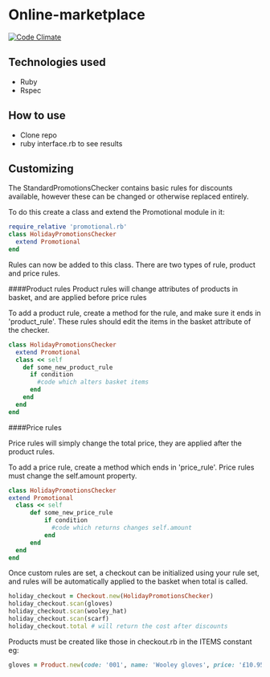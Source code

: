 Online-marketplace
===========================
[![Code Climate](https://codeclimate.com/github/jjromeo/online-marketplace/badges/gpa.svg)](https://codeclimate.com/github/jjromeo/online-marketplace)


Technologies used
-----------------
- Ruby
- Rspec

How to use
---------------
- Clone repo
- ruby interface.rb to see results

Customizing
------------
The StandardPromotionsChecker contains basic rules for discounts available, however these can be changed or otherwise replaced entirely.

To do this create a class and extend the Promotional module in it:

```ruby
require_relative 'promotional.rb'
class HolidayPromotionsChecker
  extend Promotional
end
```

Rules can now be added to this class. There are two types of rule, product and price rules. 

####Product rules
Product rules will change attributes of products in basket, and are applied before price rules

To add a product rule, create a method for the rule, and make sure it ends in 'product_rule'. These rules should edit the items in the basket attribute of the checker.

```ruby
class HolidayPromotionsChecker
  extend Promotional
  class << self
    def some_new_product_rule
      if condition
        #code which alters basket items
      end
    end
  end
end
```

####Price rules

Price rules will simply change the total price, they are applied after the product rules. 

To add a price rule, create a method which ends in 'price_rule'. Price rules must change the self.amount property.

```ruby
class HolidayPromotionsChecker
extend Promotional
  class << self
      def some_new_price_rule
          if condition
            #code which returns changes self.amount
          end
      end
  end
end
```

Once custom rules are set, a checkout can be initialized using your rule set, and rules will be automatically applied to the basket when total is called.

```ruby
holiday_checkout = Checkout.new(HolidayPromotionsChecker)
holiday_checkout.scan(gloves)
holiday_checkout.scan(wooley_hat)
holiday_checkout.scan(scarf)
holiday_checkout.total # will return the cost after discounts
```
    
Products must be created like those in checkout.rb in the ITEMS constant eg: 

```ruby    
gloves = Product.new(code: '001', name: 'Wooley gloves', price: '£10.95')
```
